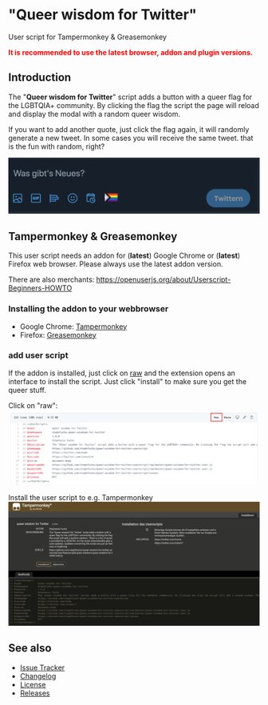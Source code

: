 # "Queer wisdom for Twitter"

User script for Tampermonkey & Greasemonkey

<span style="color: red; font-weight: bolder">It is recommended to use the latest browser, addon and plugin
versions.</span>

## Introduction

The "**Queer wisdom for Twitter**" script adds a button with a queer flag for the LGBTQIA+ community. By clicking the
flag the script the page will reload and display the modal with a random queer wisdom.

If you want to add another quote, just click the flag again, it will randomly generate a new tweet. In some cases you
will receive the same tweet. that is the fun with random, right?

![Screenshot to show the lgbtqia flag on twitter](./images/available-lgbtqia-flag.png)

## Tampermonkey & Greasemonkey

This user script needs an addon for (**latest**) Google Chrome or (**latest**) Firefox web browser. Please always use
the latest addon version.

There are also merchants: https://openuserjs.org/about/Userscript-Beginners-HOWTO

### Installing the addon to your webbrowser

- Google Chrome: [Tampermonkey](https://www.tampermonkey.net/)
- Firefox: [Greasemonkey](https://www.greasespot.net/)

### add user script

If the addon is installed, just click on
[raw](https://github.com/stephfuchs/queer-wisdom-for-twitter-userscript/raw/master/queer-wisdom-for-twitter.user.js)
and the extension opens an interface to install the script. Just click "install" to make sure you get the queer stuff.

Click on "raw":
![Screenshot where to click to get the raw user script data](./images/add-user-script-via-raw.png)

Install the user script to e.g. Tampermonkey
![Screenshot where to install via tampermonkey](./images/add-userscript-in-tampermonkey.png)

## See also

- [Issue Tracker](https://github.com/stephfuchs/queer-wisdom-for-twitter-userscript/issues)
- [Changelog](https://github.com/stephfuchs/queer-wisdom-for-twitter-userscript/blob/master/CHANGELOG.md)
- [License](https://github.com/stephfuchs/queer-wisdom-for-twitter-userscript/blob/master/LICENSE)
- [Releases](https://github.com/stephfuchs/queer-wisdom-for-twitter-userscript/releases)
